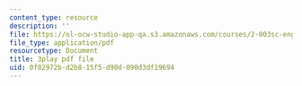 ```yaml
---
content_type: resource
description: ''
file: https://ol-ocw-studio-app-qa.s3.amazonaws.com/courses/2-003sc-engineering-dynamics-fall-2011/0f02972bd2b815f5d90d090d3df19694_jROTMB142T0.pdf
file_type: application/pdf
resourcetype: Document
title: 3play pdf file
uid: 0f02972b-d2b8-15f5-d90d-090d3df19694
---
```

